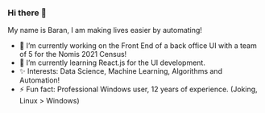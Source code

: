 ### Hi there 👋

<!--
**cjxe/cjxe** is a ✨ _special_ ✨ repository because its `README.md` (this file) appears on your GitHub profile.
-->
My name is Baran, I am making lives easier by automating!

- 🔭 I’m currently working on the Front End of a back office UI with a team of 5 for the Nomis 2021 Census!
- 🌱 I’m currently learning React.js for the UI development.
- ✨ Interests: Data Science, Machine Learning, Algorithms and Automation!
- ⚡ Fun fact: Professional Windows user, 12 years of experience. (Joking, Linux > Windows)

